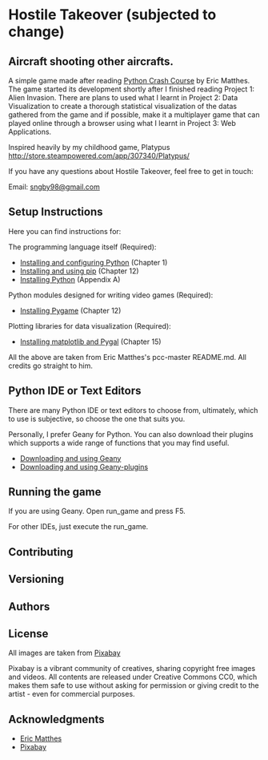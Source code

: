 Hostile Takeover (subjected to change)
===

Aircraft shooting other aircrafts.
---

A simple game made after reading [Python Crash Course](http://www.nostarch.com/pythoncrashcourse/) by Eric Matthes. The game started its development shortly after I finished reading Project 1: Alien Invasion. There are plans to used what I learnt in Project 2: Data Visualization to create a thorough statistical visualization of the datas gathered from the game and if possible, make it a multiplayer game that can played online through a browser using what I learnt in Project 3: Web Applications.

Inspired heavily by my childhood game, Platypus http://store.steampowered.com/app/307340/Platypus/

If you have any questions about Hostile Takeover, feel free to get in touch:

Email: sngby98@gmail.com

<a href="setup_instructions"></a>Setup Instructions
---
Here you can find instructions for:

The programming language itself (Required):
- [Installing and configuring Python](http://ehmatthes.github.io/pcc/chapter_01/README.html) (Chapter 1)
- [Installing and using pip](http://ehmatthes.github.io/pcc/chapter_12/installing_pip.html) (Chapter 12)
- [Installing Python](http://ehmatthes.github.io/pcc/appendix_a/README.html) (Appendix A)

Python modules designed for writing video games (Required):
- [Installing Pygame](http://ehmatthes.github.io/pcc/chapter_12/README.html) (Chapter 12)

Plotting libraries for data visualization (Required):
- [Installing matplotlib and Pygal](http://ehmatthes.github.io/pcc/chapter_15/README.html) (Chapter 15)

All the above are taken from Eric Matthes's pcc-master README.md.
All credits go straight to him.

<a href="choosing_a_text_editor"></a>Python IDE or Text Editors
---
There are many Python IDE or text editors to choose from, ultimately, which to use is subjective, so choose the one that suits you.

Personally, I prefer Geany for Python. You can also download their plugins which supports a wide range of functions that you may find useful.

- [Downloading and using Geany](https://www.geany.org/Download/Releases)
- [Downloading and using Geany-plugins](https://plugins.geany.org/downloads.html)

<a href="running_the_game"></a>Running the game
---
If you are using Geany. Open run_game and press F5.

For other IDEs, just execute the run_game.

<a href="contributing"></a>Contributing
---

<a href="versioning"></a>Versioning
---

<a href="authors"></a>Authors
---

<a href="license"></a>License
---
All images are taken from [Pixabay](https://pixabay.com/)

Pixabay is a vibrant community of creatives, sharing copyright free images and videos. All contents are released under Creative Commons CC0, which makes them safe to use without asking for permission or giving credit to the artist - even for commercial purposes.

<a href="acknowledgments"></a>Acknowledgments
---
- [Eric Matthes](https://ehmatthes.github.io/)
- [Pixabay](https://pixabay.com/)


